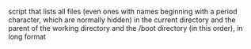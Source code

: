  script that lists all files (even ones with names beginning with a period character, which are normally hidden) in the current directory and the parent of the working directory and the /boot directory (in this order), in long format
